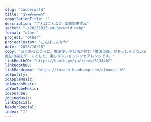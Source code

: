 ```yaml
---
slug: "zauberwald"
title: "𝓩​𝓪​𝓾​𝓫​𝓮​𝓻​𝔀​𝓪​𝓵​𝓭"
compilationTitle: ""
description: "ごんばこんなか 楽曲提供作品"
jacket: "./20231015-zauberwald.webp"
format: "other"
project: "other"
projectCustom: "ごんばこんなか"
date: "2023/10/15"
copy: "昔々あるところに、魔法使いや妖精が住む「魔法の森」があったそうな…\n
魔法の森をテーマとした、東方ダンジョンシンセアレンジです。"
linkBoothCD: "https://booth.pm/ja/items/5134402"
linkBoothDL: 
linkBandcamp: "https://torash.bandcamp.com/album/--16"
idSpotify: 
idAppleMusic: 
idAmazonMusic: 
idYouTubeMusic: 
idYouTube: 
idLineMusic: 
linkSpecial: 
headerSpecial: 
index: "1"
---
```

